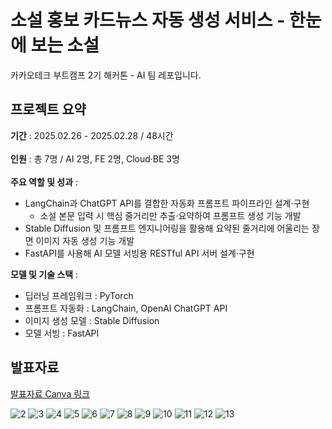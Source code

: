 # 소설 홍보 카드뉴스 자동 생성 서비스 - 한눈에 보는 소설

카카오테크 부트캠프 2기 해커톤 - AI 팀 레포입니다.

## 프로젝트 요약
**기간** : 2025.02.26 - 2025.02.28 /  48시간 <br><br>
**인원** : 총 7명 / AI 2명,  FE 2명, Cloud·BE 3명<br><br>
**주요 역할 및 성과** :
- LangChain과 ChatGPT API를 결합한 자동화 프롬프트 파이프라인 설계·구현
  - 소설 본문 입력 시 핵심 줄거리만 추출·요약하여 프롬프트 생성 기능 개발
- Stable Diffusion 및 프롬프트 엔지니어링을 활용해 요약된 줄거리에 어울리는 장면 이미지 자동 생성 기능 개발
- FastAPI를 사용해 AI 모델 서빙용 RESTful API 서버 설계·구현<br>

**모델 및 기술 스택** :
- 딥러닝 프레임워크 : PyTorch
- 프롬프트 자동화 : LangChain, OpenAI ChatGPT API
- 이미지 생성 모델 : Stable Diffusion
- 모델 서빙 : FastAPI 


## 발표자료
[발표자료 Canva 링크](https://www.canva.com/design/DAGfvsCAPC4/Ng3jxqBJ1nrAM3Dfhc8fGw/edit?ui=eyJIIjp7IkEiOnRydWV9fQ)

![2](https://github.com/user-attachments/assets/80c60e99-83f9-479b-bc74-881ab58f2b15)
![3](https://github.com/user-attachments/assets/1a31a065-9637-4f3c-a70e-2a6636596db4)
![4](https://github.com/user-attachments/assets/f7a098b8-4377-4ceb-a857-78de97fa568a)
![5](https://github.com/user-attachments/assets/04e7d954-d41d-4f05-8983-775f75c1a6f8)
![6](https://github.com/user-attachments/assets/0547a815-06b4-4373-b005-b6485a1475f2)
![7](https://github.com/user-attachments/assets/a915be0a-557c-4f68-bd8d-6aeda2feb19f)
![8](https://github.com/user-attachments/assets/4ec832d3-e3a4-40e9-b1e4-f87d757e3683)
![9](https://github.com/user-attachments/assets/ffd1b7f1-6778-438a-8e97-d51332ba8044)
![10](https://github.com/user-attachments/assets/a999f76f-175a-4360-a62c-5bb48ce86749)
![11](https://github.com/user-attachments/assets/4fd431bb-19a7-4c4d-b5e6-f088f2bc8263)
![12](https://github.com/user-attachments/assets/4d0c5dbc-0e88-484a-9aff-258299997c2e)
![13](https://github.com/user-attachments/assets/ba0c1355-d0df-40d2-8566-dc235b7db0f9)
